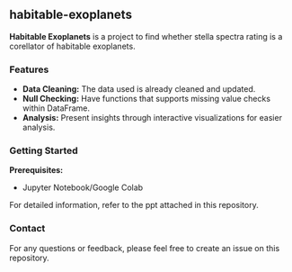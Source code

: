 ## habitable-exoplanets
**Habitable Exoplanets** is a project to find whether stella spectra rating is a corellator of habitable exoplanets.

### Features

* **Data Cleaning:** The data used is already cleaned and updated.
* **Null Checking:** Have functions that supports missing value checks within DataFrame.
* **Analysis:**  Present insights through interactive visualizations for easier analysis. 

### Getting Started

**Prerequisites:**

* Jupyter Notebook/Google Colab


For detailed information, refer to the ppt attached in this repository.


### Contact

For any questions or feedback, please feel free to create an issue on this repository.
